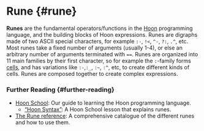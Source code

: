 # Rune {#rune}

**Runes** are the fundamental operators/functions in the [Hoon](hoon.md) programming language, and the building blocks of Hoon expressions. Runes are digraphs made of two ASCII special characters, for example `:-`, `!<`, `^-`, `?:`, `.^`, etc. Most runes take a fixed number of arguments (usually 1-4), or else an arbitrary number of arguments terminated with `==`. Runes are organized into 11 main families by their first character, so for example the `:`-family forms [cells](cell.md), and has variations like `:-`,`:_`, `:~`, `:^`, etc, to create different kinds of cells. Runes are composed together to create complex expressions.

### Further Reading {#further-reading}

- [Hoon School](../courses/hoon-school): Our guide to learning the Hoon programming language.
  - [“Hoon Syntax”](../courses/hoon-school/B-syntax.md#nouns): A Hoon School lesson that explains runes.
- [The Rune reference](../language/hoon/reference/rune): A comprehensive catalogue of the different runes and how to use them.
